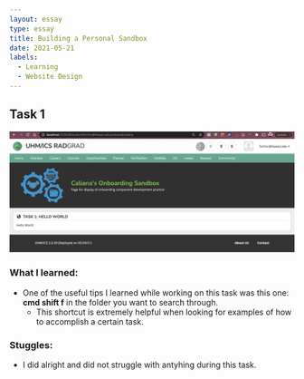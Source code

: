 ```yaml
---
layout: essay
type: essay
title: Building a Personal Sandbox
date: 2021-05-21
labels:
  - Learning
  - Website Design
---
```



## Task 1

<img class="ui centered image" src="../images/Task1Completed.png" alt="NONE">

### What I learned: 
- One of the useful tips I learned while working on this task was this one: **cmd shift f** in the folder you want to search through. 
  - This shortcut is extremely helpful when looking for examples of how to accomplish a certain task.

### Stuggles: 
- I did alright and did not struggle with antyhing during this task. 




